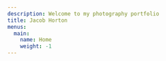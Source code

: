 ```yaml
---
description: Welcome to my photography portfolio
title: Jacob Horton
menus:
  main:
    name: Home
    weight: -1
---
```

